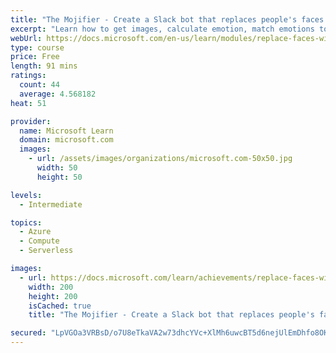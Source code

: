```yaml
---
title: "The Mojifier - Create a Slack bot that replaces people's faces with emojis matching their emotion"
excerpt: "Learn how to get images, calculate emotion, match emotions to emojis, and replace faces with emoji."
webUrl: https://docs.microsoft.com/en-us/learn/modules/replace-faces-with-emojis-matching-emotion/
type: course
price: Free
length: 91 mins
ratings:
  count: 44
  average: 4.568182
heat: 51

provider:
  name: Microsoft Learn
  domain: microsoft.com
  images:
    - url: /assets/images/organizations/microsoft.com-50x50.jpg
      width: 50
      height: 50

levels:
  - Intermediate

topics:
  - Azure
  - Compute
  - Serverless

images:
  - url: https://docs.microsoft.com/learn/achievements/replace-faces-with-emojis-matching-emotion-social.png
    width: 200
    height: 200
    isCached: true
    title: "The Mojifier - Create a Slack bot that replaces people's faces with emojis matching their emotion"

secured: "LpVGOa3VRBsD/o7U8eTkaVA2w73dhcYVc+XlMh6uwcBT5d6nejUlEmDhfo8OKj87Ht1CyW1JaUXRuqpirq7tNuR7Jlq6XTth3bIIMWtiUaishoGhZ8eF8W9+07i55CYXBnzfhG2rekpnz6anVW3SJltmRgmzX14EDIdddXpPBK6JU4ywtz61vn5zcDucbf4CV1NgwMM8JWbgNxMiDLRChzEknFkeVv61DMOeeZ+1tasYKEWKyqOEGaIJ5BPIcofamp2L3CpmuonuXnYMRJgli50FDHLjnHYhKwjGxp+0dZIaJzmoPYoKLcXWZ8WVcB/t/NKGsO8tX5Al3Uxz/dvfFdUYIDQYiQz5DjwSYOhZ9qo=;hmmp7lwgJyDsLvTsvSOyZg=="
---
```


